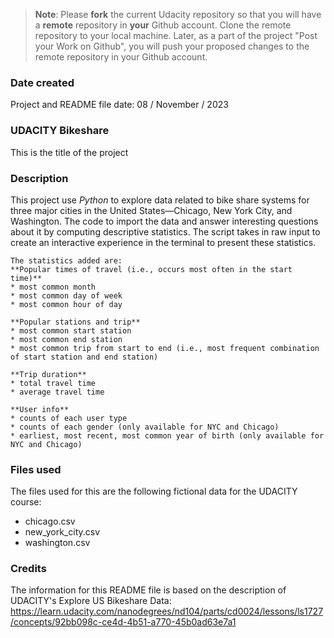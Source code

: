 >**Note**: Please **fork** the current Udacity repository so that you will have a **remote** repository in **your** Github account. Clone the remote repository to your local machine. Later, as a part of the project "Post your Work on Github", you will push your proposed changes to the remote repository in your Github account.

### Date created
Project and README file date: 08 / November / 2023

### UDACITY Bikeshare
This is the title of the project

### Description
This project use _Python_ to explore data related to bike share systems for three major cities in the United States—Chicago, New York City, and Washington. The code to import the data and answer interesting questions about it by computing descriptive statistics. The script takes in raw input to create an interactive experience in the terminal to present these statistics.

```
The statistics added are:
**Popular times of travel (i.e., occurs most often in the start time)**
* most common month
* most common day of week
* most common hour of day

**Popular stations and trip**
* most common start station
* most common end station
* most common trip from start to end (i.e., most frequent combination of start station and end station)

**Trip duration**
* total travel time
* average travel time

**User info**
* counts of each user type
* counts of each gender (only available for NYC and Chicago)
* earliest, most recent, most common year of birth (only available for NYC and Chicago)
```

### Files used
The files used for this are the following fictional data for the UDACITY course:
* chicago.csv
* new_york_city.csv
* washington.csv

### Credits
The information for this README file is based on the description of UDACITY's Explore US Bikeshare Data: https://learn.udacity.com/nanodegrees/nd104/parts/cd0024/lessons/ls1727/concepts/92bb098c-ce4d-4b51-a770-45b0ad63e7a1

